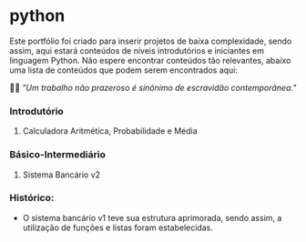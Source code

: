 # python
Este portfólio foi criado para inserir projetos de baixa complexidade, sendo assim, aqui estará conteúdos de níveis introdutórios e iniciantes em linguagem Python.
Não espere encontrar conteúdos tão relevantes, abaixo uma lista de conteúdos que podem serem encontrados aqui:

👨‍💻 *"Um trabalho não prazeroso é sinônimo de escravidão contemporânea."*

### Introdutório
1. Calculadora Aritmética, Probabilidade e Média

### Básico-Intermediário
1. Sistema Bancário v2

### Histórico:
- O sistema bancário v1 teve sua estrutura aprimorada, sendo assim, a utilização de funções e listas foram estabelecidas.
